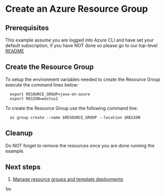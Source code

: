 
# Create an Azure Resource Group

## Prerequisites

This example assume you are logged into Azure CLI and have set your default
subscription, if you have NOT done so please go to our top-level
[README](../../)

## Create the Resource Group

To setup the environment variables needed to create the Resource Group execute
the command lines below:

<!-- workflow.cron(0 1 * * 0) -->

<!-- workflow.skip() -->
```shell
  export RESOURCE_GROUP=java-on-azure
  export REGION=westus2
```

<!-- workflow.run()
if [[ -z $RESOURCE_GROUP ]]; then
  export RESOURCE_GROUP=java-on-azure-$RANDOM
fi
export REGION=westus2
  -->

To create the Resource Group use the following command line:

```shell
  az group create --name $RESOURCE_GROUP --location $REGION
```

<!-- workflow.run()
  export DELETE_AFTER=$(( `date +%s` + 7200))
  az group update --name $RESOURCE_GROUP --set tags.'DeleteAfter'="$DELETE_AFTER" 
  -->

<!-- workflow.directOnly()
export RESULT=$(az group show --name $RESOURCE_GROUP --output tsv --query properties.provisioningState)
az group delete --name $RESOURCE_GROUP --yes || true
if [[ "$RESULT" != Succeeded ]]; then
  exit 1
fi
  -->

## Cleanup

Do NOT forget to remove the resources once you are done running the example.

## Next steps

1. [Manage resource groups and template deployments](https://docs.microsoft.com/en-us/cli/azure/group)

1m
